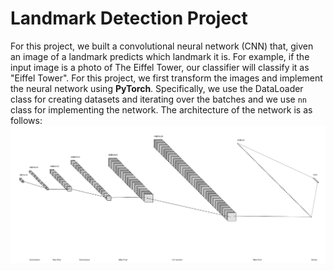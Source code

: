# Landmark Detection Project

For this project, we built a convolutional neural network (CNN) that, given an image of a landmark predicts which landmark it is. For example, if the input image is a photo of The Eiffel Tower, our classifier will classify it as "Eiffel Tower". For this project, we first transform the images and implement the neural network using **PyTorch**. Specifically, we use the DataLoader class for creating datasets and iterating over the batches and we use ```nn``` class for implementing the network. The architecture of the network is as follows: 
![Alt text](nn.png?raw=true "Title")